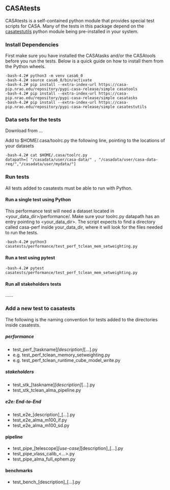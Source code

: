 ## CASAtests

CASAtests is a self-contained python module that provides special test scripts for CASA. Many of the tests in this package depend on the [casatestutils](https://open-bitbucket.nrao.edu/projects/CASA/repos/casa6/browse) python module being pre-installed in your system.

### Install Dependencies

First make sure you have installed the CASAtasks and/or the CASAtools before you run the tests. Below is a quick guide on how to install
them from the Python wheels.
```
-bash-4.2# python3 -m venv casa6_0
-bash-4.2# source casa6_0/bin/activate
-bash-4.2# pip install --extra-index-url https://casa-pip.nrao.edu/repository/pypi-casa-release/simple casatools
-bash-4.2# pip install --extra-index-url https://casa-pip.nrao.edu/repository/pypi-casa-release/simple casatasks
-bash-4.2# pip install --extra-index-url https://casa-pip.nrao.edu/repository/pypi-casa-release/simple casatestutils
```

### Data sets for the tests

Download from ...

Add to $HOME/.casa/toolrc.py the following line, pointing to the locations of your datasets
```
-bash-4.2# cat $HOME/.casa/toolrc.py
datapath=[ "/casadata/user/casa-data/" , "/casadata/user/casa-data-req/","/casadata/user/mydata/"]
```
### Run tests

All tests added to casatests must be able to run with Python.

#### Run a single test using Python

This performance test will need a dataset located in <your_data_dir>/performance/.
Make sure your toolrc.py datapath has an entry pointing to <your_data_dir>. The script expects to find
a directory called casa-perf inside your_data_dir, where it will look for the files needed
to run the tests.


```
-bash-4.2# python3 casatests/performance/test_perf_tclean_mem_setweighting.py
```

#### Run a test using pytest
```
-bash-4.2# pytest casatests/performance/test_perf_tclean_mem_setweighting.py 
```

#### Run all stakeholders tests

......

### Add a new test to casatests

The following is the naming convention for tests added to the directories inside casatests. 

##### performance
   * test_perf_[taskname]_[description]_[...].py
   * e.g. test_perf_tclean_memory_setweighting.py
   * e.g. test_perf_tclean_runtime_cube_model_write.py   

##### stakeholders
   * test_stk_[taskname]_[description]_[...].py
   * test_stk_tclean_alma_pipeline.py

##### e2e: End-to-End
   * test_e2e_[description]_[...].py
   * test_e2e_alma_m100_if.py
   * test_e2e_alma_m100_sd.py

#### pipeline
   * test_pipe_[telescope]_[use-case]_[description]_[...].py
   * test_pipe_vlass_calib_<...>.py
   * test_pipe_alma_full_ephem.py

#### benchmarks
   * test_bench_[description]_[...].py
   



